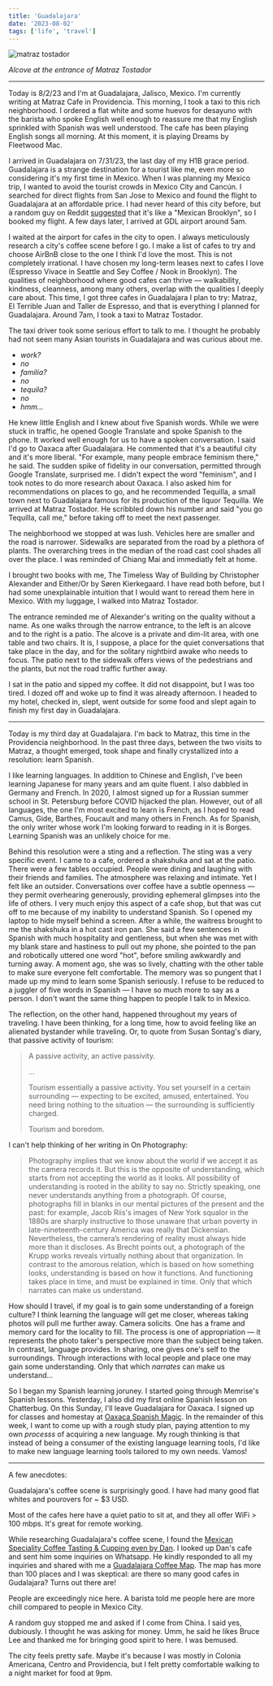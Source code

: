 ```yaml
---
title: 'Guadalajara'
date: '2023-08-02'
tags: ['life', 'travel']
---
```


![matraz tostador](/guadalajara/matraz-tostador.jpg)

_Alcove at the entrance of Matraz Tostador_

---

Today is 8/2/23 and I'm at Guadalajara, Jalisco, Mexico. I'm currently writing at Matraz Cafe in Providencia. This morning, I took a taxi to this rich neighborhood. I ordered a flat white and some huevos for desayuno with the barista who spoke English well enough to reassure me that my English sprinkled with Spanish was well understood. The cafe has been playing English songs all morning. At this moment, it is playing Dreams by Fleetwood Mac.

I arrived in Guadalajara on 7/31/23, the last day of my H1B grace period. Guadalajara is a strange destination for a tourist like me, even more so considering it's my first time in Mexico. When I was planning my Mexico trip, I wanted to avoid the tourist crowds in Mexico City and Cancún. I searched for direct flights from San Jose to Mexico and found the flight to Guadalajara at an affordable price. I had never heard of this city before, but a random guy on Reddit [suggested](https://www.reddit.com/r/Shoestring/comments/trngmo/where_are_best_places_to_travel_in_mexico_if_you/i2nkj2k/?utm_source=share&utm_medium=web3x&utm_name=web3xcss&utm_term=1&utm_content=share_button) that it's like a "Mexican Brooklyn", so I booked my flight. A few days later, I arrived at GDL airport around 5am.

I waited at the airport for cafes in the city to open. I always meticulously research a city's coffee scene before I go. I make a list of cafes to try and choose AirBnB close to the one I think I'd love the most. This is not completely irrational. I have chosen my long-term leases next to cafes I love (Espresso Vivace in Seattle and Sey Coffee / Nook in Brooklyn). The qualities of neighborhood where good cafes can thrive — walkability, kindness, cleanness, among many others, overlap with the qualities I deeply care about. This time, I got three cafes in Guadalajara I plan to try: Matraz, El Terrible Juan and Taller de Espresso, and that is everything I planned for Guadalajara. Around 7am, I took a taxi to Matraz Tostador.

The taxi driver took some serious effort to talk to me. I thought he probably had not seen many Asian tourists in Guadalajara and was curious about me.

- _work?_
- _no_
- _familia?_
- _no_
- _tequila?_
- _no_
- _hmm..._

He knew little English and I knew about five Spanish words. While we were stuck in traffic, he opened Google Translate and spoke Spanish to the phone. It worked well enough for us to have a spoken conversation. I said I'd go to Oaxaca after Guadalajara. He commented that it's a beautiful city and it's more liberal. "For example, many people embrace feminism there," he said. The sudden spike of fidelity in our conversation, permitted through Google Translate, surprised me. I didn't expect the word "feminism", and I took notes to do more research about Oaxaca. I also asked him for recommendations on places to go, and he recommended Tequilla, a small town next to Guadalajara famous for its production of the liquor Tequilla. We arrived at Matraz Tostador. He scribbled down his number and said "you go Tequilla, call me," before taking off to meet the next passenger.

The neighborhood we stopped at was lush. Vehicles here are smaller and the road is narrower. Sidewalks are separated from the road by a plethora of plants. The overarching trees in the median of the road cast cool shades all over the place. I was reminded of Chiang Mai and immediatly felt at home.

I brought two books with me, The Timeless Way of Building by Christopher Alexander and Either/Or by Søren Kierkegaard. I have read both before, but I had some unexplainable intuition that I would want to reread them here in Mexico. With my luggage, I walked into Matraz Tostador.

The entrance reminded me of Alexander's writing on the quality without a name. As one walks through the narrow entrance, to the left is an alcove and to the right is a patio. The alcove is a private and dim-lit area, with one table and two chairs. It is, I suppose, a place for the quiet conversations that take place in the day, and for the solitary nightbird awake who needs to focus. The patio next to the sidewalk offers views of the pedestrians and the plants, but not the road traffic further away.

I sat in the patio and sipped my coffee. It did not disappoint, but I was too tired. I dozed off and woke up to find it was already afternoon. I headed to my hotel, checked in, slept, went outside for some food and slept again to finish my first day in Guadalajara.

---

Today is my third day at Guadalajara. I'm back to Matraz, this time in the Providencia neighborhood. In the past three days, between the two visits to Matraz, a thought emerged, took shape and finally crystallized into a resolution: learn Spanish.

I like learning languages. In addition to Chinese and English, I've been learning Japanese for many years and am quite fluent. I also dabbled in Germany and French. In 2020, I almost signed up for a Russian summer school in St. Petersburg before COVID hijacked the plan. However, out of all languages, the one I'm most excited to learn is French, as I hoped to read Camus, Gide, Barthes, Foucault and many others in French. As for Spanish, the only writer whose work I'm looking forward to reading in it is Borges. Learning Spanish was an unlikely choice for me.

Behind this resolution were a sting and a reflection. The sting was a very specific event. I came to a cafe, ordered a shakshuka and sat at the patio. There were a few tables occupied. People were dining and laughing with their friends and families. The atmosphere was relaxing and intimate. Yet I felt like an outsider. Conversations over coffee have a subtle openness — they permit overhearing generously, providing ephemeral glimpses into the life of others. I very much enjoy this aspect of a cafe shop, but that was cut off to me because of my inability to understand Spanish. So I opened my laptop to hide myself behind a screen. After a while, the waitress brought to me the shakshuka in a hot cast iron pan. She said a few sentences in Spanish with much hospitality and gentleness, but when she was met with my blank stare and hastiness to pull out my phone, she pointed to the pan and robotically uttered one word "hot", before smiling awkwardly and turning away. A moment ago, she was so lively, chatting with the other table to make sure everyone felt comfortable. The memory was so pungent that I made up my mind to learn some Spanish seriously. I refuse to be reduced to a juggler of five words in Spanish — I have so much more to say as a person. I don't want the same thing happen to people I talk to in Mexico.

The reflection, on the other hand, happened throughout my years of traveling. I have been thinking, for a long time, how to avoid feeling like an alienated bystander while traveling. Or, to quote from Susan Sontag's diary, that passive activity of tourism:

> A passive activity, an active passivity.
>
> ...
>
> Tourism essentially a passive activity. You set yourself in a certain surrounding — expecting to be excited, amused, entertained. You need bring nothing to the situation — the surrounding is sufficiently charged.
>
> Tourism and boredom.

I can't help thinking of her writing in On Photography:

> Photography implies that we know about the world if we accept it as the camera records it. But this is the opposite of understanding, which starts from not accepting the world as it looks. All possibility of understanding is rooted in the ability to say no. Strictly speaking, one never understands anything from a photograph. Of course, photographs fill in blanks in our mental pictures of the present and the past: for example, Jacob Riis's images of New York squalor in the 1880s are sharply instructive to those unaware that urban poverty in late-nineteenth-century America was really that Dickensian. Nevertheless, the camera’s rendering of reality must always hide more than it discloses. As Brecht points out, a photograph of the Krupp works reveals virtually nothing about that organization. In contrast to the amorous relation, which is based on how something looks, understanding is based on how it functions. And functioning takes place in time, and must be explained in time. Only that which narrates can make us understand.

How should I travel, if my goal is to gain some understanding of a foreign culture? I think learning the language will get me closer, whereas taking photos will pull me further away. Camera solicits. One has a frame and memory card for the locality to fill. The process is one of appropriation — it represents the photo taker's perspective more than the subject being taken. In contrast, language provides. In sharing, one gives one's self to the surroundings. Through interactions with local people and place one may gain some understanding. Only that which _narrates_ can make us understand...

So I began my Spanish learning joruney. I started going through Memrise's Spanish lessons. Yesterday, I also did my first online Spanish lesson on Chatterbug. On this Sunday, I'll leave Guadalajara for Oaxaca. I signed up for classes and homestay at [Oaxaca Spanish Magic](http://www.oaxacaspanishmagic.com). In the remainder of this week, I want to come up with a rough study plan, paying attention to my own _processs_ of acquiring a new language. My rough thinking is that instead of being a consumer of the existing language learning tools, I'd like to make new language learning tools tailored to my own needs. Vamos!

---

A few anecdotes:

Guadalajara's coffee scene is surprisingly good. I have had many good flat whites and pourovers for ~ $3 USD.

Most of the cafes here have a quiet patio to sit at, and they all offer WiFi > 100 mbps. It's great for remote working.

While researching Guadalajara's coffee scene, I found the [Mexican Speciality Coffee Tasting & Cupping even by Dan](https://www.airbnb.com/experiences/4715638). I looked up Dan's cafe and sent him some inquiries on Whatsapp. He kindly responded to all my inquiries and shared with me a [Guadalajara Coffee Map](http://bit.ly/barrasgdl). The map has more than 100 places and I was skeptical: are there so many good cafes in Gudalajara? Turns out there are!

People are exceedingly nice here. A barista told me people here are more chill compared to people in Mexico City.

A random guy stopped me and asked if I come from China. I said yes, dubiously. I thought he was asking for money. Umm, he said he likes Bruce Lee and thanked me for bringing good spirit to here. I was bemused.

The city feels pretty safe. Maybe it's because I was mostly in Colonia Americana, Centro and Providencia, but I felt pretty comfortable walking to a night market for food at 9pm. 
